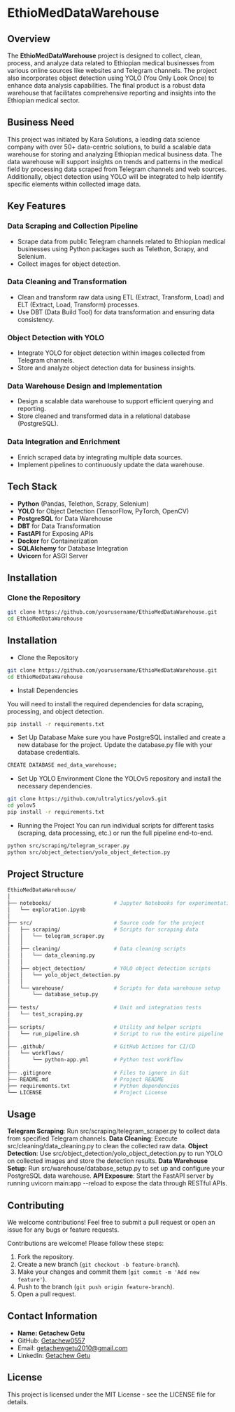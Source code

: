 # EthioMedDataWarehouse

## Overview

The **EthioMedDataWarehouse** project is designed to collect, clean, process, and analyze data related to Ethiopian medical businesses from various online sources like websites and Telegram channels. The project also incorporates object detection using YOLO (You Only Look Once) to enhance data analysis capabilities. The final product is a robust data warehouse that facilitates comprehensive reporting and insights into the Ethiopian medical sector.

## Business Need

This project was initiated by Kara Solutions, a leading data science company with over 50+ data-centric solutions, to build a scalable data warehouse for storing and analyzing Ethiopian medical business data. The data warehouse will support insights on trends and patterns in the medical field by processing data scraped from Telegram channels and web sources. Additionally, object detection using YOLO will be integrated to help identify specific elements within collected image data.

## Key Features

### Data Scraping and Collection Pipeline

- Scrape data from public Telegram channels related to Ethiopian medical businesses using Python packages such as Telethon, Scrapy, and Selenium.
- Collect images for object detection.

### Data Cleaning and Transformation

- Clean and transform raw data using ETL (Extract, Transform, Load) and ELT (Extract, Load, Transform) processes.
- Use DBT (Data Build Tool) for data transformation and ensuring data consistency.

### Object Detection with YOLO

- Integrate YOLO for object detection within images collected from Telegram channels.
- Store and analyze object detection data for business insights.

### Data Warehouse Design and Implementation

- Design a scalable data warehouse to support efficient querying and reporting.
- Store cleaned and transformed data in a relational database (PostgreSQL).

### Data Integration and Enrichment

- Enrich scraped data by integrating multiple data sources.
- Implement pipelines to continuously update the data warehouse.

## Tech Stack

- **Python** (Pandas, Telethon, Scrapy, Selenium)
- **YOLO** for Object Detection (TensorFlow, PyTorch, OpenCV)
- **PostgreSQL** for Data Warehouse
- **DBT** for Data Transformation
- **FastAPI** for Exposing APIs
- **Docker** for Containerization
- **SQLAlchemy** for Database Integration
- **Uvicorn** for ASGI Server

## Installation

### Clone the Repository

```bash
git clone https://github.com/yourusername/EthioMedDataWarehouse.git
cd EthioMedDataWarehouse
```

## Installation

- Clone the Repository
```bash
git clone https://github.com/yourusername/EthioMedDataWarehouse.git
cd EthioMedDataWarehouse
```

- Install Dependencies

You will need to install the required dependencies for data scraping, processing, and object detection.

```bash
pip install -r requirements.txt
```

- Set Up Database
Make sure you have PostgreSQL installed and create a new database for the project. Update the database.py file with your database credentials.

```bash
CREATE DATABASE med_data_warehouse;
```

- Set Up YOLO Environment
Clone the YOLOv5 repository and install the necessary dependencies.

```bash
git clone https://github.com/ultralytics/yolov5.git
cd yolov5
pip install -r requirements.txt
```

- Running the Project
You can run individual scripts for different tasks (scraping, data processing, etc.) or run the full pipeline end-to-end.

```bash
python src/scraping/telegram_scraper.py
python src/object_detection/yolo_object_detection.py
```
## Project Structure

```bash
EthioMedDataWarehouse/
│
├── notebooks/                    # Jupyter Notebooks for experimentation
│   └── exploration.ipynb
│
├── src/                          # Source code for the project
│   ├── scraping/                 # Scripts for scraping data
│   │   └── telegram_scraper.py
│   │
│   ├── cleaning/                 # Data cleaning scripts
│   │   └── data_cleaning.py
│   │
│   ├── object_detection/         # YOLO object detection scripts
│   │   └── yolo_object_detection.py
│   │
│   └── warehouse/                # Scripts for data warehouse setup
│       └── database_setup.py
│
├── tests/                        # Unit and integration tests
│   └── test_scraping.py
│
├── scripts/                      # Utility and helper scripts
│   └── run_pipeline.sh           # Script to run the entire pipeline
│
├── .github/                      # GitHub Actions for CI/CD
│   └── workflows/
│       └── python-app.yml        # Python test workflow
│
├── .gitignore                    # Files to ignore in Git
├── README.md                     # Project README
├── requirements.txt              # Python dependencies
└── LICENSE                       # Project License
```

## Usage

**Telegram Scraping**: Run src/scraping/telegram_scraper.py to collect data from specified Telegram channels.
**Data Cleaning**: Execute src/cleaning/data_cleaning.py to clean the collected raw data.
**Object Detection**: Use src/object_detection/yolo_object_detection.py to run YOLO on collected images and store the detection results.
**Data Warehouse Setup**: Run src/warehouse/database_setup.py to set up and configure your PostgreSQL data warehouse.
**API Exposure**: Start the FastAPI server by running uvicorn main:app --reload to expose the data through RESTful APIs.

## Contributing

We welcome contributions! Feel free to submit a pull request or open an issue for any bugs or feature requests.

Contributions are welcome! Please follow these steps:

1. Fork the repository.
2. Create a new branch (`git checkout -b feature-branch`).
3. Make your changes and commit them (`git commit -m 'Add new feature'`).
4. Push to the branch (`git push origin feature-branch`).
5. Open a pull request.

## Contact Information

- **Name: Getachew Getu**
- GitHub: [Getachew0557](https://github.com/Getachew0557)
- Email: [getachewgetu2010@gmail.com](mailto:getachewgetu2010@gmail.com)
- LinkedIn: [Getachew Getu](https://www.linkedin.com/in/getachew-getu-9534041a4)

## License

This project is licensed under the MIT License - see the LICENSE file for details.
